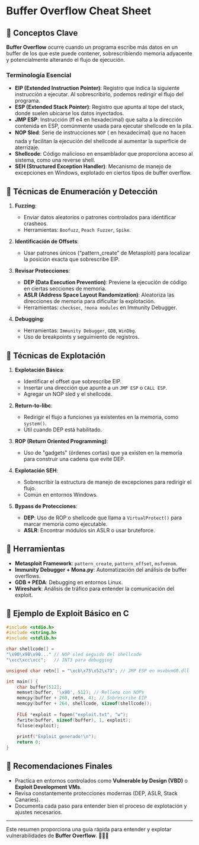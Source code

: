 # Buffer Overflow Cheat Sheet

## 🔢 Conceptos Clave

**Buffer Overflow** ocurre cuando un programa escribe más datos en un buffer de los que este puede contener, sobrescribiendo memoria adyacente y potencialmente alterando el flujo de ejecución.

### Terminología Esencial

-   **EIP (Extended Instruction Pointer)**: Registro que indica la siguiente instrucción a ejecutar. Al sobrescribirlo, podemos redirigir el flujo del programa.
-   **ESP (Extended Stack Pointer)**: Registro que apunta al tope del stack, donde suelen ubicarse los datos inyectados.
-   **JMP ESP**: Instrucción (ff e4 en hexadecimal) que salta a la dirección contenida en ESP, comúnmente usada para ejecutar shellcode en la pila.
-   **NOP Sled**: Serie de instrucciones `NOP` ( en hexadecimal) que no hacen nada y facilitan la ejecución del shellcode al aumentar la superficie de aterrizaje.
-   **Shellcode**: Código malicioso en ensamblador que proporciona acceso al sistema, como una reverse shell.
-   **SEH (Structured Exception Handler)**: Mecanismo de manejo de excepciones en Windows, explotado en ciertos tipos de buffer overflow.


## 🔎 Técnicas de Enumeración y Detección

1.  **Fuzzing**:
    
    -   Enviar datos aleatorios o patrones controlados para identificar crasheos.
    -   Herramientas: `Boofuzz`, `Peach Fuzzer`, `Spike`.
2.  **Identificación de Offsets**:
    
    -   Usar patrones únicos (“pattern_create” de Metasploit) para localizar la posición exacta que sobrescribe EIP.
3.  **Revisar Protecciones**:
    
    -   **DEP (Data Execution Prevention)**: Previene la ejecución de código en ciertas secciones de memoria.
    -   **ASLR (Address Space Layout Randomization)**: Aleatoriza las direcciones de memoria para dificultar la explotación.
    -   Herramientas: `checksec`, `!mona modules` en Immunity Debugger.
4.  **Debugging**:
    
    -   Herramientas: `Immunity Debugger`, `GDB`, `WinDbg`.
    -   Uso de breakpoints y seguimiento de registros.


## 🤖 Técnicas de Explotación

1.  **Explotación Básica**:
    
    -   Identificar el offset que sobrescribe EIP.
    -   Insertar una dirección que apunte a un `JMP ESP` o `CALL ESP`.
    -   Agregar un NOP sled y el shellcode.
2.  **Return-to-libc**:
    
    -   Redirigir el flujo a funciones ya existentes en la memoria, como `system()`.
    -   Útil cuando DEP está habilitado.
3.  **ROP (Return Oriented Programming)**:
    
    -   Uso de "gadgets" (órdenes cortas) que ya existen en la memoria para construir una cadena que evite DEP.
4.  **Explotación SEH**:
    
    -   Sobrescribir la estructura de manejo de excepciones para redirigir el flujo.
    -   Común en entornos Windows.
5.  **Bypass de Protecciones**:
    
    -   **DEP**: Uso de ROP o shellcode que llama a `VirtualProtect()` para marcar memoria como ejecutable.
    -   **ASLR**: Encontrar módulos sin ASLR o usar bruteforce.


## 🔧 Herramientas

-   **Metasploit Framework**: `pattern_create`, `pattern_offset`, `msfvenom`.
-   **Immunity Debugger + Mona.py**: Automatización del análisis de buffer overflows.
-   **GDB + PEDA**: Debugging en entornos Linux.
-   **Wireshark**: Análisis de tráfico para entender la comunicación del exploit.


## 📖 Ejemplo de Exploit Básico en C

```c
#include <stdio.h>
#include <string.h>
#include <stdlib.h>

char shellcode[] =
"\x90\x90\x90..." // NOP sled seguido del shellcode
"\xcc\xcc\xcc";   // INT3 para debugging

unsigned char retn[] = "\xcb\x75\x52\x73"; // JMP ESP en msvbvm60.dll

int main() {
    char buffer[512];
    memset(buffer, '\x90', 512); // Relleno con NOPs
    memcpy(buffer + 260, retn, 4); // Sobrescribe EIP
    memcpy(buffer + 264, shellcode, sizeof(shellcode));
    
    FILE *exploit = fopen("exploit.txt", "w");
    fwrite(buffer, sizeof(buffer), 1, exploit);
    fclose(exploit);
    
    printf("Exploit generado!\n");
    return 0;
}

```

## 🔹 Recomendaciones Finales

-   Practica en entornos controlados como **Vulnerable by Design (VBD)** o **Exploit Development VMs**.
-   Revisa constantemente protecciones modernas (DEP, ASLR, Stack Canaries).
-   Documenta cada paso para entender bien el proceso de explotación y ajustes necesarios.

----------

Este resumen proporciona una guía rápida para entender y explotar vulnerabilidades de **Buffer Overflow**. 🚀🧑‍🔧
